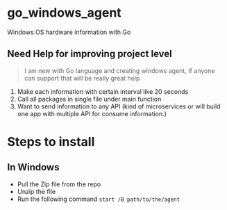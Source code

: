 # go_windows_agent
Windows OS hardware information with Go

## Need Help for improving project level
> I am new with Go language and creating windows agent, If anyone can support that will be really great help

1) Make each information with certain interval like 20 seconds
2) Call all packages in single file under main function
3) Want to send information to any API (kind of microservices or will build one app with multiple API for consume information.)

# Steps to install

## In Windows

- Pull the Zip file from the repo
- Unzip the file
- Run the following command 
`start /B path/to/the/agent`

